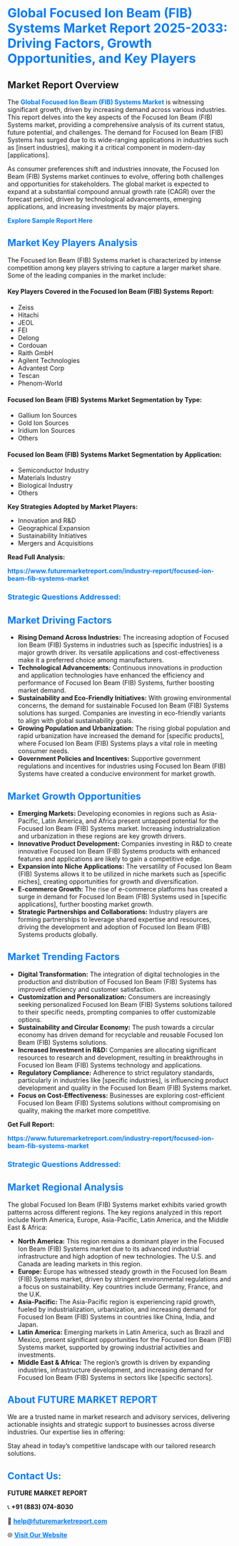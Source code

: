 <h1 style="color: #007BFF;">Global Focused Ion Beam (FIB) Systems Market Report 2025-2033: Driving Factors, Growth Opportunities, and Key Players</h1>

<section id="overview">
<h2>Market Report Overview</h2>
<p>The <a href="https://www.futuremarketreport.com/industry-report/focused-ion-beam-fib-systems-market" style="color: #007BFF; text-decoration: none;"><strong>Global Focused Ion Beam (FIB) Systems Market</strong></a> is witnessing significant growth, driven by increasing demand across various industries. This report delves into the key aspects of the Focused Ion Beam (FIB) Systems market, providing a comprehensive analysis of its current status, future potential, and challenges. The demand for Focused Ion Beam (FIB) Systems has surged due to its wide-ranging applications in industries such as [insert industries], making it a critical component in modern-day [applications].</p>
<p>As consumer preferences shift and industries innovate, the Focused Ion Beam (FIB) Systems market continues to evolve, offering both challenges and opportunities for stakeholders. The global market is expected to expand at a substantial compound annual growth rate (CAGR) over the forecast period, driven by technological advancements, emerging applications, and increasing investments by major players.</p>
</section>

<section id="overview">
<p><a href="https://www.futuremarketreport.com/request-sample/reportId=58454" style="color: #007BFF; text-decoration: none;"><strong>Explore Sample Report Here</strong></a></p>
</section>

<section id="key-players">
<h2 style="color: #007BFF;">Market Key Players Analysis</h2>
<p>The Focused Ion Beam (FIB) Systems market is characterized by intense competition among key players striving to capture a larger market share. Some of the leading companies in the market include:</p>
<h4>Key Players Covered in the Focused Ion Beam (FIB) Systems Report:</h4>
<ul><li>Zeiss</li><li>Hitachi</li><li>JEOL</li><li>FEI</li><li>Delong</li><li>Cordouan</li><li>Raith GmbH</li><li>Agilent Technologies</li><li>Advantest Corp</li><li>Tescan</li><li>Phenom-World</li></ul>
<h4>Focused Ion Beam (FIB) Systems Market Segmentation by Type:</h4>
<ul><li>Gallium Ion Sources</li><li>Gold Ion Sources</li><li>Iridium Ion Sources</li><li>Others</li></ul>

<h4>Focused Ion Beam (FIB) Systems Market Segmentation by Application:</h4>
<ul><li>Semiconductor Industry</li><li>Materials Industry</li><li>Biological Industry</li><li>Others</li></ul>
<p><strong>Key Strategies Adopted by Market Players:</strong></p>
<ul>
<li>Innovation and R&D</li>
<li>Geographical Expansion</li>
<li>Sustainability Initiatives</li>
<li>Mergers and Acquisitions</li>
</ul>
</section>

<section>
<p><strong>Read Full Analysis: </strong></p><a href="https://www.futuremarketreport.com/industry-report/focused-ion-beam-fib-systems-market" style="color: #007BFF; text-decoration: none;"><strong>https://www.futuremarketreport.com/industry-report/focused-ion-beam-fib-systems-market</strong></a>
<h3 style="color: #007BFF;">Strategic Questions Addressed:</h3>
</section>

<section id="driving-factors">
<h2 style="color: #007BFF;">Market Driving Factors</h2>
<ul>
<li><strong>Rising Demand Across Industries:</strong> The increasing adoption of Focused Ion Beam (FIB) Systems in industries such as [specific industries] is a major growth driver. Its versatile applications and cost-effectiveness make it a preferred choice among manufacturers.</li>
<li><strong>Technological Advancements:</strong> Continuous innovations in production and application technologies have enhanced the efficiency and performance of Focused Ion Beam (FIB) Systems, further boosting market demand.</li>
<li><strong>Sustainability and Eco-Friendly Initiatives:</strong> With growing environmental concerns, the demand for sustainable Focused Ion Beam (FIB) Systems solutions has surged. Companies are investing in eco-friendly variants to align with global sustainability goals.</li>
<li><strong>Growing Population and Urbanization:</strong> The rising global population and rapid urbanization have increased the demand for [specific products], where Focused Ion Beam (FIB) Systems plays a vital role in meeting consumer needs.</li>
<li><strong>Government Policies and Incentives:</strong> Supportive government regulations and incentives for industries using Focused Ion Beam (FIB) Systems have created a conducive environment for market growth.</li>
</ul>
</section>

<section id="growth-opportunities">
<h2 style="color: #007BFF;">Market Growth Opportunities</h2>
<ul>
<li><strong>Emerging Markets:</strong> Developing economies in regions such as Asia-Pacific, Latin America, and Africa present untapped potential for the Focused Ion Beam (FIB) Systems market. Increasing industrialization and urbanization in these regions are key growth drivers.</li>
<li><strong>Innovative Product Development:</strong> Companies investing in R&D to create innovative Focused Ion Beam (FIB) Systems products with enhanced features and applications are likely to gain a competitive edge.</li>
<li><strong>Expansion into Niche Applications:</strong> The versatility of Focused Ion Beam (FIB) Systems allows it to be utilized in niche markets such as [specific niches], creating opportunities for growth and diversification.</li>
<li><strong>E-commerce Growth:</strong> The rise of e-commerce platforms has created a surge in demand for Focused Ion Beam (FIB) Systems used in [specific applications], further boosting market growth.</li>
<li><strong>Strategic Partnerships and Collaborations:</strong> Industry players are forming partnerships to leverage shared expertise and resources, driving the development and adoption of Focused Ion Beam (FIB) Systems products globally.</li>
</ul>
</section>

<section id="trending-factors">
<h2 style="color: #007BFF;">Market Trending Factors</h2>
<ul>
<li><strong>Digital Transformation:</strong> The integration of digital technologies in the production and distribution of Focused Ion Beam (FIB) Systems has improved efficiency and customer satisfaction.</li>
<li><strong>Customization and Personalization:</strong> Consumers are increasingly seeking personalized Focused Ion Beam (FIB) Systems solutions tailored to their specific needs, prompting companies to offer customizable options.</li>
<li><strong>Sustainability and Circular Economy:</strong> The push towards a circular economy has driven demand for recyclable and reusable Focused Ion Beam (FIB) Systems solutions.</li>
<li><strong>Increased Investment in R&D:</strong> Companies are allocating significant resources to research and development, resulting in breakthroughs in Focused Ion Beam (FIB) Systems technology and applications.</li>
<li><strong>Regulatory Compliance:</strong> Adherence to strict regulatory standards, particularly in industries like [specific industries], is influencing product development and quality in the Focused Ion Beam (FIB) Systems market.</li>
<li><strong>Focus on Cost-Effectiveness:</strong> Businesses are exploring cost-efficient Focused Ion Beam (FIB) Systems solutions without compromising on quality, making the market more competitive.</li>
</ul>
</section>

<section>
<p><strong>Get Full Report: </strong></p><a href="https://www.futuremarketreport.com/industry-report/focused-ion-beam-fib-systems-market" style="color: #007BFF; text-decoration: none;"><strong>https://www.futuremarketreport.com/industry-report/focused-ion-beam-fib-systems-market</strong></a>
<h3 style="color: #007BFF;">Strategic Questions Addressed:</h3>
</section>


<section id="regional-analysis">
<h2 style="color: #007BFF;">Market Regional Analysis</h2>
<p>The global Focused Ion Beam (FIB) Systems market exhibits varied growth patterns across different regions. The key regions analyzed in this report include North America, Europe, Asia-Pacific, Latin America, and the Middle East & Africa:</p>
<ul>
<li><strong>North America:</strong> This region remains a dominant player in the Focused Ion Beam (FIB) Systems market due to its advanced industrial infrastructure and high adoption of new technologies. The U.S. and Canada are leading markets in this region.</li>
<li><strong>Europe:</strong> Europe has witnessed steady growth in the Focused Ion Beam (FIB) Systems market, driven by stringent environmental regulations and a focus on sustainability. Key countries include Germany, France, and the U.K.</li>
<li><strong>Asia-Pacific:</strong> The Asia-Pacific region is experiencing rapid growth, fueled by industrialization, urbanization, and increasing demand for Focused Ion Beam (FIB) Systems in countries like China, India, and Japan.</li>
<li><strong>Latin America:</strong> Emerging markets in Latin America, such as Brazil and Mexico, present significant opportunities for the Focused Ion Beam (FIB) Systems market, supported by growing industrial activities and investments.</li>
<li><strong>Middle East & Africa:</strong> The region’s growth is driven by expanding industries, infrastructure development, and increasing demand for Focused Ion Beam (FIB) Systems in sectors like [specific sectors].</li>
</ul>
</section>

<footer>
<h2 style="color: #007BFF;">About FUTURE MARKET REPORT</h2>
<p>We are a trusted name in market research and advisory services, delivering actionable insights and strategic support to businesses across diverse industries. Our expertise lies in offering:</p>

<p>Stay ahead in today’s competitive landscape with our tailored research solutions.</p>

<h2 style="color: #007BFF;">Contact Us:</h2>
<p><strong>FUTURE MARKET REPORT</strong></p>
<p>📞 <strong>+91 (883) 074-8030</strong></p>
<p>📧 <strong><a href="mailto:help@futuremarketreport.com" style="color: #007BFF;">help@futuremarketreport.com</a></strong></p>
<p>🌐 <strong><a href="https://www.futuremarketreport.com/" style="color: #007BFF;">Visit Our Website</a></strong></p>
</footer>